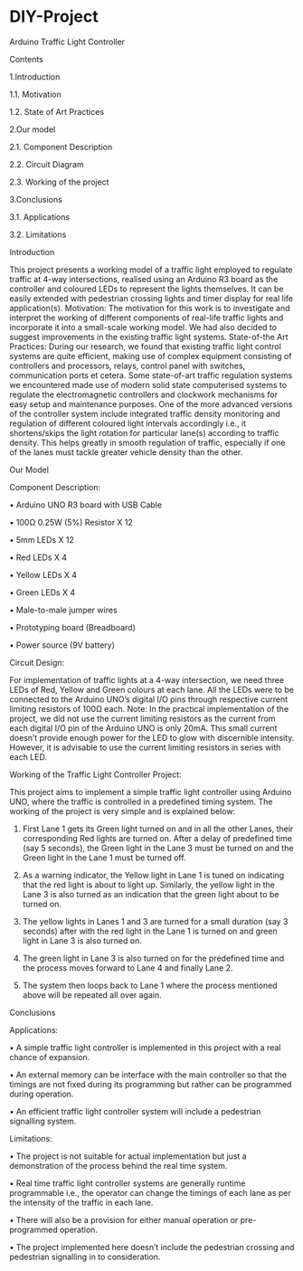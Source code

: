 # DIY-Project
Arduino Traffic Light Controller

Contents

1.Introduction

1.1. Motivation

1.2. State of Art Practices

2.Our model

2.1. Component Description

2.2. Circuit Diagram

2.3. Working of the project

3.Conclusions

3.1. Applications

3.2. Limitations

Introduction

This project presents a working model of a traffic light
employed to regulate traffic at 4-way intersections, realised using
an Arduino R3 board as the controller and coloured LEDs to
represent the lights themselves. It can be easily extended with
pedestrian crossing lights and timer display for real life
application(s).
Motivation:
The motivation for this work is to investigate and interpret
the working of different components of real-life traffic lights and
incorporate it into a small-scale working model. We had also
decided to suggest improvements in the existing traffic light
systems.
State-of-the Art Practices:
During our research, we found that existing traffic light
control systems are quite efficient, making use of complex
equipment consisting of controllers and processors, relays,
control panel with switches, communication ports et cetera.
Some state-of-art traffic regulation systems we encountered
made use of modern solid state computerised systems to regulate
the electromagnetic controllers and clockwork mechanisms for
easy setup and maintenance purposes.
One of the more advanced versions of the controller system
include integrated traffic density monitoring and regulation of
different coloured light intervals accordingly i.e., it shortens/skips
the light rotation for particular lane(s) according to traffic density.
This helps greatly in smooth regulation of traffic, especially if one
of the lanes must tackle greater vehicle density than the other.

Our Model

Component Description:

• Arduino UNO R3 board with USB Cable

• 100Ω 0.25W (5%) Resistor X 12

• 5mm LEDs X 12

• Red LEDs X 4

• Yellow LEDs X 4

• Green LEDs X 4

• Male-to-male jumper wires

• Prototyping board (Breadboard)

• Power source (9V battery)

Circuit Design:

For implementation of traffic lights at a 4-way
intersection, we need three LEDs of Red, Yellow and Green
colours at each lane. All the LEDs were to be connected to
the Arduino UNO’s digital I/O pins through respective current
limiting resistors of 100Ω each.
Note: In the practical implementation of the project, we did not
use the current limiting resistors as the current from each
digital I/O pin of the Arduino UNO is only 20mA. This small
current doesn’t provide enough power for the LED to glow
with discernible intensity. However, it is advisable to use the
current limiting resistors in series with each LED.

Working of the Traffic Light Controller Project:

This project aims to implement a simple traffic light controller
using Arduino UNO, where the traffic is controlled in a predefined timing system. The working of the project is very simple
and is explained below:

1. First Lane 1 gets its Green light turned on and in all the
other Lanes, their corresponding Red lights are turned on.
After a delay of predefined time (say 5 seconds), the
Green light in the Lane 3 must be turned on and the Green
light in the Lane 1 must be turned off.

2. As a warning indicator, the Yellow light in Lane 1 is tuned
on indicating that the red light is about to light up. Similarly,
the yellow light in the Lane 3 is also turned as an indication
that the green light about to be turned on.

3. The yellow lights in Lanes 1 and 3 are turned for a small
duration (say 3 seconds) after with the red light in the Lane
1 is turned on and green light in Lane 3 is also turned on.

4. The green light in Lane 3 is also turned on for the
predefined time and the process moves forward to Lane 4
and finally Lane 2.

5. The system then loops back to Lane 1 where the process
mentioned above will be repeated all over again.

Conclusions


Applications:

• A simple traffic light controller is implemented in this
project with a real chance of expansion.

• An external memory can be interface with the main
controller so that the timings are not fixed during its
programming but rather can be programmed during
operation.

• An efficient traffic light controller system will include a
pedestrian signalling system.


Limitations:

• The project is not suitable for actual implementation but
just a demonstration of the process behind the real time
system.

• Real time traffic light controller systems are generally runtime programmable i.e., the operator can change the
timings of each lane as per the intensity of the traffic in
each lane.

• There will also be a provision for either manual operation
or pre-programmed operation.

• The project implemented here doesn’t include the
pedestrian crossing and pedestrian signalling in to
consideration.
